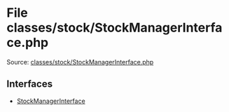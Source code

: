 File classes/stock/StockManagerInterface.php
=========

Source: [classes/stock/StockManagerInterface.php](https://github.com/PrestaShop/PrestaShop/blob/1.5.0.2/classes/stock/StockManagerInterface.php)

Interfaces
----------

* [StockManagerInterface](interface.StockManagerInterface.md)


